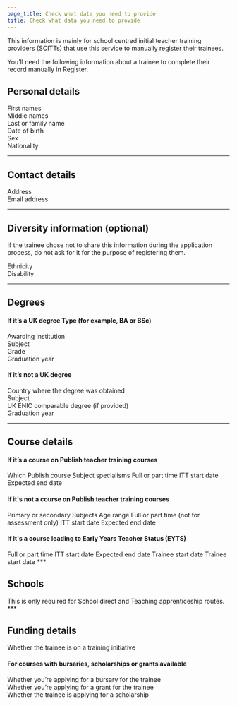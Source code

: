 ```yaml
---
page_title: Check what data you need to provide
title: Check what data you need to provide
---
```


This information is mainly for school centred initial teacher training providers (SCITTs) that use this service to manually register their trainees.

You’ll need the following information about a trainee to complete their record manually in Register.

<h2 class="govuk-heading-m">Personal details</h2>

First names  
Middle names  
Last or family name  
Date of birth  
Sex  
Nationality
***
<h2 class="govuk-heading-m">Contact details</h2>

Address  
Email address
***
<h2 class="govuk-heading-m">Diversity information (optional)</h2>
<div class="govuk-inset-text">If the trainee chose not to share this information during the application process, do not ask for it for the purpose of registering them.</div>

Ethnicity  
Disability
***
<h2 class="govuk-heading-m">Degrees</h2>
<h4 class="govuk-heading-s">If it’s a UK degree Type (for example, BA or BSc)</h4>

Awarding institution  
Subject  
Grade  
Graduation year  
<h4 class="govuk-heading-s">If it’s not a UK degree</h4>

Country where the degree was obtained  
Subject  
UK ENIC comparable degree (if provided)  
Graduation year
***
<h2 class="govuk-heading-m">Course details</h2>  

<h4 class="govuk-heading-s">If it’s a course on Publish teacher training courses</h4>
Which Publish course  
Subject specialisms  
Full or part time  
ITT start date  
Expected end date  

<h4 class="govuk-heading-s">If it's not a course on Publish teacher training courses</h4> 
Primary or secondary  
Subjects  
Age range  
Full or part time (not for assessment only)  
ITT start date  
Expected end date  

<h4 class="govuk-heading-s">If it's a course leading to Early Years Teacher Status (EYTS) </h4> 
Full or part time  
ITT start date  
Expected end date  
Trainee start date  
Trainee start date
***
<h2 class="govuk-heading-m">Schools </h2> 
This is only required for School direct and Teaching apprenticeship routes.
***
<h2 class="govuk-heading-m">Funding details</h2>

Whether the trainee is on a training initiative  
<h4 class="govuk-heading-s">For courses with bursaries, scholarships or grants available</h4>

Whether you’re applying for a bursary for the trainee  
Whether you’re applying for a grant for the trainee  
Whether the trainee is applying for a scholarship  